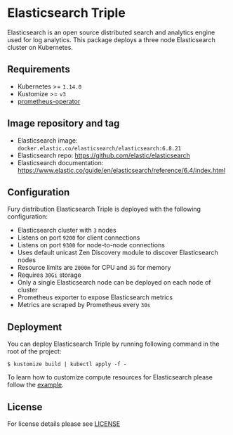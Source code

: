 # Elasticsearch Triple

Elasticsearch is an open source distributed search and analytics engine used for
log analytics. This package deploys a three node Elasticsearch cluster on
Kubernetes.

## Requirements

- Kubernetes >= `1.14.0`
- Kustomize >= `v3`
- [prometheus-operator](https://github.com/sighup-io/fury-kubernetes-monitoring/tree/master/katalog/prometheus-operator)


## Image repository and tag

* Elasticsearch image: `docker.elastic.co/elasticsearch/elasticsearch:6.8.21`
* Elasticsearch repo: https://github.com/elastic/elasticsearch
* Elasticsearch documentation:  https://www.elastic.co/guide/en/elasticsearch/reference/6.4/index.html


## Configuration

Fury distribution Elasticsearch Triple is deployed with the following configuration:

- Elasticsearch cluster with `3` nodes
- Listens on port `9200` for client connections
- Listens on port `9300` for node-to-node connections
- Uses default unicast Zen Discovery module to discover Elasticsearch nodes
- Resource limits are `2000m` for CPU and `3G` for memory
- Requires `30Gi` storage
- Only a single Elasticsearch node can be deployed on each node of cluster
- Prometheus exporter to expose Elasticsearch metrics
- Metrics are scraped by Prometheus every `30s`


## Deployment

You can deploy Elasticsearch Triple by running following command in the root of the project:

```shell
$ kustomize build | kubectl apply -f -
```

To learn how to customize compute resources for Elasticsearch please follow the
[example](../../examples/elasticsearch-resources).

## License

For license details please see [LICENSE](../../LICENSE)
